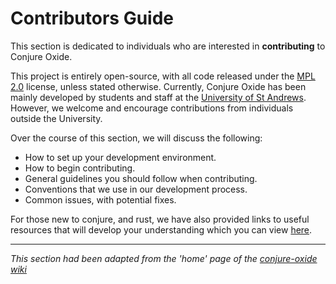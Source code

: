 <!-- maturity: draft
authors: Jamie Melton, Georgii Skorokhod, Özgür Akgün
last-updated: 24-10-25
---- -->
# Contributors Guide

This section is dedicated to individuals who are interested in **contributing** to Conjure Oxide. 

This project is entirely open-source, with all code released under the [MPL 2.0](https://www.mozilla.org/en-US/MPL/2.0/) license, unless stated otherwise. Currently, Conjure Oxide has been mainly developed by students and staff at the [University of St Andrews](https://www.st-andrews.ac.uk/). However, we welcome and encourage contributions from individuals outside the University. 

Over the course of this section, we will discuss the following:
- How to set up your development environment.
- How to begin contributing.
- General guidelines you should follow when contributing.
- Conventions that we use in our development process.
- Common issues, with potential fixes.

For those new to conjure, and rust, we have also provided links to useful resources that will develop your understanding which you can view [here](). 

---

*This section had been adapted from the 'home' page of the [conjure-oxide wiki](https://github.com/conjure-cp/conjure-oxide/wiki)*